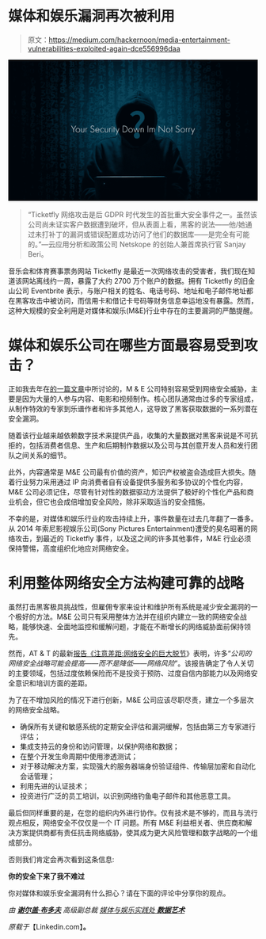# 媒体和娱乐漏洞再次被利用

> 原文：<https://medium.com/hackernoon/media-entertainment-vulnerabilities-exploited-again-dce556996daa>

![](img/8b0925e4ad150442794edafc54e444a0.png)

> “Ticketfly 网络攻击是后 GDPR 时代发生的首批重大安全事件之一。虽然该公司尚未证实客户数据遭到破坏，但从表面上看，黑客的说法——他/她通过未打补丁的漏洞或错误配置成功访问了他们的数据库——是完全有可能的。”—云应用分析和政策公司 Netskope 的创始人兼首席执行官 Sanjay Beri。

音乐会和体育赛事票务网站 Ticketfly 是最近一次网络攻击的受害者，我们现在知道该网站离线约一周，暴露了大约 2700 万个账户的数据。拥有 Ticketfly 的旧金山公司 Eventbrite 表示，与账户相关的姓名、电话号码、地址和电子邮件地址都在黑客攻击中被访问，而信用卡和借记卡号码等财务信息幸运地没有暴露。然而，这种大规模的安全利用是对媒体和娱乐(M&E)行业中存在的主要漏洞的严酷提醒。

# 媒体和娱乐公司在哪些方面最容易受到攻击？

正如我去年在[的一篇文章](https://blog.dataart.com/the-media-entertainment-industry-is-under-cyber-attack/?utm_source=linkedin&utm_medium=social&utm_content=hackernoon-post-link&utm_campaign=m-regular)中所讨论的，M & E 公司特别容易受到网络安全威胁，主要是因为大量的人参与内容、电影和视频制作。核心团队通常由过多的专家组成，从制作特效的专家到乐谱作者和许多其他人，这导致了黑客获取数据的一系列潜在安全漏洞。

随着该行业越来越依赖数字技术来提供产品，收集的大量数据对黑客来说是不可抗拒的，包括消费者信息、生产和后期制作数据以及公司与其创意开发人员和发行团队之间关系的细节。

此外，内容通常是 M&E 公司最有价值的资产，知识产权被盗会造成巨大损失。随着行业努力采用通过 IP 向消费者自有设备提供多服务和多协议的个性化内容，M&E 公司必须记住，尽管有针对性的数据驱动方法提供了极好的个性化产品和商业机会，但它也会成倍增加安全风险，除非采取适当的安全措施。

不幸的是，对媒体和娱乐行业的攻击持续上升，事件数量在过去几年翻了一番多。从 2014 年索尼影视娱乐公司(Sony Pictures Entertainment)遭受的臭名昭著的网络攻击，到最近的 Ticketfly 事件，以及这之间的许多其他事件，M&E 行业必须保持警惕，高度组织化地应对网络安全。

# 利用整体网络安全方法构建可靠的战略

虽然打击黑客极具挑战性，但雇佣专家来设计和维护所有系统是减少安全漏洞的一个极好的方法。M&E 公司只有采用整体方法并在组织内建立一致的网络安全战略，能够快速、全面地监控和缓解问题，才能在不断增长的网络威胁面前保持领先。

然而，AT & T 的最新[报告《注意差距:网络安全的巨大脱节](https://www.business.att.com/cybersecurity/archives/v6/)》表明，许多“*公司的网络安全战略可能会提高——而不是降低——网络风险*”。该报告确定了令人关切的主要领域，包括过度依赖保险而不是投资于预防、过度自信内部能力以及网络安全意识和培训方面的差距。

为了在不增加风险的情况下进行创新，M&E 公司应该尽职尽责，建立一个多层次的网络安全战略。

*   确保所有关键和敏感系统的定期安全评估和漏洞缓解，包括由第三方专家进行评估；
*   集成支持云的身份和访问管理，以保护网络和数据；
*   在整个开发生命周期中使用渗透测试；
*   对于移动解决方案，实现强大的服务器端身份验证组件、传输层加密和自动化会话管理；
*   利用先进的认证技术；
*   投资进行广泛的员工培训，以识别网络钓鱼电子邮件和其他恶意工具。

最后但同样重要的是，在您的组织内外进行协作。仅有技术是不够的，而且与流行观点相反，网络安全不仅仅是一个 IT 问题。所有 M&E 利益相关者、供应商和解决方案提供商都有责任抗击网络威胁，使其成为更大风险管理和数字战略的一个组成部分。

否则我们肯定会再次看到这条信息:

**你的安全下来了我不难过**

你对媒体和娱乐安全漏洞有什么担心？请在下面的评论中分享你的观点。

*由* [***谢尔盖·布多夫***](https://www.linkedin.com/in/sbludov/) *高级副总裁* [*媒体与娱乐实践处* ***数据艺术***](https://www.dataart.com/industry/media-and-entertainment?utm_source=medium.com&utm_medium=referral&utm_campaign=m-regular&utm_content=sbludov-hn-mediavuln)

*原载于*【Linkedin.com】**。**